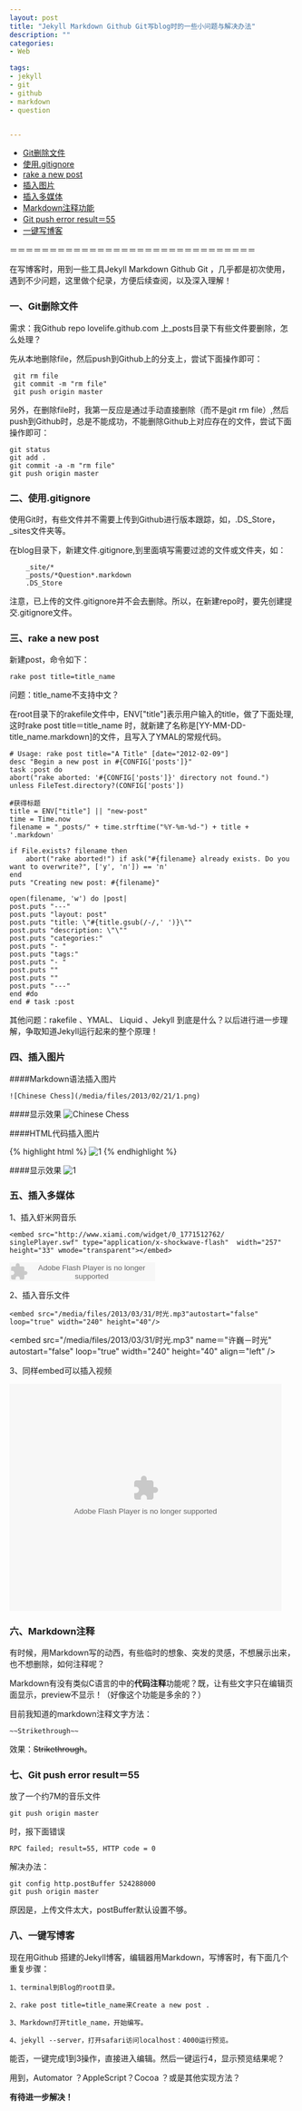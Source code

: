 ```yaml
---
layout: post
title: "Jekyll Markdown Github Git写blog时的一些小问题与解决办法"
description: ""
categories:
- Web

tags:
- jekyll
- git
- github
- markdown
- question


---
```

 
*   [Git删除文件](#git_rm_file)
*   [使用.gitignore](#git_ignore)
*   [rake a new post](#rake_a_new_post)
*   [插入图片](#insert_picture)
*   [插入多媒体](#insert_media)
*   [Markdown注释功能](#markdown_comments)
*   [Git push error result＝55](#git_error_55)
*   [一键写博客](#one_key_write_blog)

＝＝＝＝＝＝＝＝＝＝＝＝＝＝＝＝＝＝＝＝＝＝＝＝＝＝＝＝＝＝＝
  
在写博客时，用到一些工具Jekyll Markdown Github Git ，几乎都是初次使用，遇到不少问题，这里做个纪录，方便后续查阅，以及深入理解！


<h3 id="git_rm_file">
一、Git删除文件
</h3>

需求：我Github repo lovelife.github.com 上_posts目录下有些文件要删除，怎么处理？

先从本地删除file，然后push到Github上的分支上，尝试下面操作即可：
	
	 git rm file
	 git commit -m "rm file"
	 git push origin master
	 
另外，在删除file时，我第一反应是通过手动直接删除（而不是git rm file）,然后push到Github时，总是不能成功，不能删除Github上对应存在的文件，尝试下面操作即可：

	git status
	git add .
	git commit -a -m "rm file"
	git push origin master 
	
	
<h3 id="git_ignore">
二、使用.gitignore
</h3>

使用Git时，有些文件并不需要上传到Github进行版本跟踪，如，.DS_Store，_sites文件夹等。

在blog目录下，新建文件.gitignore,到里面填写需要过滤的文件或文件夹，如：
		
		_site/*
		_posts/*Question*.markdown
		.DS_Store
		
注意，已上传的文件.gitignore并不会去删除。所以，在新建repo时，要先创建提交.gitignore文件。


<h3 id="rake_a_new_post">
三、rake a new post 
</h3>
新建post，命令如下：

	rake post title=title_name

问题：title_name不支持中文？

在root目录下的rakefile文件中，ENV["title"]表示用户输入的title，做了下面处理,这时rake post title＝title_name 时，就新建了名称是[YY-MM-DD-title_name.markdown]的文件，且写入了YMAL的常规代码。

	# Usage: rake post title="A Title" [date="2012-02-09"]
	desc "Begin a new post in #{CONFIG['posts']}"
	task :post do
	abort("rake aborted: '#{CONFIG['posts']}' directory not found.") unless FileTest.directory?(CONFIG['posts'])
	
	#获得标题
	title = ENV["title"] || "new-post"
	time = Time.now
	filename = "_posts/" + time.strftime("%Y-%m-%d-") + title + '.markdown'
	
	if File.exists? filename then
    	abort("rake aborted!") if ask("#{filename} already exists. Do you want to overwrite?", ['y', 'n']) == 'n'
    end
    puts "Creating new post: #{filename}"
    
    open(filename, 'w') do |post|
    post.puts "---"
    post.puts "layout: post"
    post.puts "title: \"#{title.gsub(/-/,' ')}\""
    post.puts "description: \"\""
    post.puts "categories:"
    post.puts "- "
    post.puts "tags:"
    post.puts "- "
    post.puts ""
    post.puts ""
    post.puts "---"
    end #do
    end # task :post
    
其他问题：rakefile 、YMAL、 Liquid 、Jekyll 到底是什么？以后进行进一步理解，争取知道Jekyll运行起来的整个原理！



<h3 id="insert_picture">
四、插入图片
</h3>

####Markdown语法插入图片

	![Chinese Chess](/media/files/2013/02/21/1.png)

####显示效果
![Chinese Chess](/media/files/2013/02/21/1.png)

####HTML代码插入图片

{% highlight html %}
<span class="image-600">![1](/media/files/2013/02/17/1.jpg)</span>
{% endhighlight %}


####显示效果
<span class="image-600">
![1](/media/files/2013/02/21/1.png)
</span>


<h3 id="insert_media">
五、插入多媒体
</h3>
1、插入虾米网音乐
	
	<embed src="http://www.xiami.com/widget/0_1771512762/	singlePlayer.swf" type="application/x-shockwave-flash" 	width="257" height="33" wmode="transparent"></embed>

<embed src="http://www.xiami.com/widget/0_1771512762/singlePlayer.swf" type="application/x-shockwave-flash" width="257" height="33" wmode="transparent"></embed>

2、插入音乐文件

	<embed src="/media/files/2013/03/31/时光.mp3"autostart="false" 	loop="true" width="240" height="40"/>
	
<embed src="/media/files/2013/03/31/时光.mp3" name＝"许巍－时光" autostart="false" loop="true" width="240" height="40" align＝"left" />

3、同样embed可以插入视频


<embed src="http://player.youku.com/player.php/sid/XNDMzNDAzNjQw/v.swf" quality="high" width="480" height="400" align="middle" allowScriptAccess="sameDomain" allowFullscreen="true" type="application/x-shockwave-flash"></embed>


<h3 id="markdown_comments">
六、Markdown注释
</h3>

有时候，用Markdown写的动西，有些临时的想象、突发的灵感，不想展示出来，也不想删除，如何注释呢？

Markdown有没有类似C语言的中的**代码注释**功能呢？既，让有些文字只在编辑页面显示，preview不显示！（好像这个功能是多余的？）

目前我知道的markdown注释文字方法：
	
	~~Strikethrough~~
效果：~~Strikethrough~~。

<h3 id="git_error_55">
七、Git push error result＝55
</h3>

放了一个约7M的音乐文件
	
	git push origin master
时，报下面错误

	RPC failed; result=55, HTTP code = 0

解决办法：

	git config http.postBuffer 524288000	
	git push origin master
	
原因是，上传文件太大，postBuffer默认设置不够。


<h3 id="one_key_write_blog">
八、一键写博客
</h3>
现在用Github 搭建的Jekyll博客，编辑器用Markdown，写博客时，有下面几个重复步骤：

	1、terminal到Blog的root目录。

	2、rake post title=title_name来Create a new post .

	3、Markdown打开title_name，开始编写。

	4、jekyll --server，打开safari访问localhost：4000运行预览。

能否，一键完成1到3操作，直接进入编辑。然后一键运行4，显示预览结果呢？  

用到，Automator ？AppleScript？Cocoa ？或是其他实现方法？

**有待进一步解决！**






